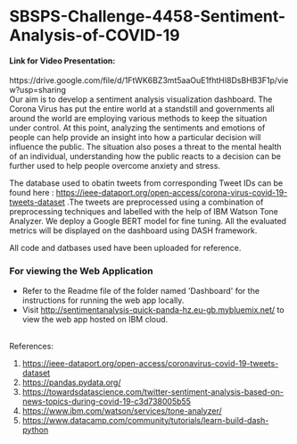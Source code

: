 # SBSPS-Challenge-4458-Sentiment-Analysis-of-COVID-19

<h4> Link for Video Presentation:</h4> 
 https://drive.google.com/file/d/1FtWK6BZ3mt5aaOuE1fhtHI8DsBHB3F1p/view?usp=sharing
 <br>
Our aim is to develop a sentiment analysis visualization dashboard. The Corona Virus has put the entire world at a standstill and governments all around the world are employing various methods to keep the situation under control. At this point, analyzing the sentiments and emotions of people can help provide an insight into how a particular decision will influence the public. The situation also poses a threat to the mental health of an individual, understanding how the public reacts to a decision can be further used to help people overcome anxiety and stress. 

The database used to obatin tweets from corresponding Tweet IDs can be found here : <a> https://ieee-dataport.org/open-access/corona-virus-covid-19-tweets-dataset </a>.The tweets are preprocessed using a combination of preprocessing techniques and labelled with the help of IBM Watson Tone Analyzer. We deploy a Google BERT model for fine tuning. All the evaluated metrics will be displayed on the dashboard using DASH framework.

All code and datbases used have been uploaded for reference. 


### For viewing the Web Application
- Refer to the Readme file of the folder named 'Dashboard' for the instructions for running the web app locally.
- Visit http://sentimentanalysis-quick-panda-hz.eu-gb.mybluemix.net/ to view the web app hosted on IBM cloud.

<br>
 References:<br>

1. <a>https://ieee-dataport.org/open-access/coronavirus-covid-19-tweets-dataset</a> <br>
2. <a>https://pandas.pydata.org/</a><br>
3. <a>https://towardsdatascience.com/twitter-sentiment-analysis-based-on-news-topics-during-covid-19-c3d738005b55</a><br>
4. <a>https://www.ibm.com/watson/services/tone-analyzer/</a><br>
5. <a>https://www.datacamp.com/community/tutorials/learn-build-dash-python</a><br>
 
